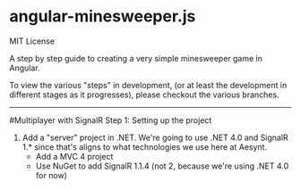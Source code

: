 angular-minesweeper.js
===========================

MIT License

A step by step guide to creating a very simple minesweeper game in Angular.

To view the various "steps" in development, (or at least the development in different stages as it progresses), please
checkout the various branches.

----

#Multiplayer with SignalR Step 1: Setting up the project

1. Add a "server" project in .NET. We're going to use .NET 4.0 and SignalR 1.* since that's aligns to what technologies
we use here at Aesynt.
   - Add a MVC 4 project
   - Use NuGet to add SignalR 1.1.4 (not 2, because we're using .NET 4.0 for now)
